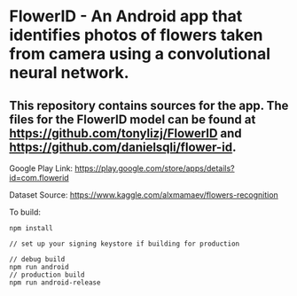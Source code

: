 # FlowerID - An Android app that identifies photos of flowers taken from camera using a convolutional neural network.

## This repository contains sources for the app. The files for the FlowerID model can be found at https://github.com/tonylizj/FlowerID and https://github.com/danielsqli/flower-id.

Google Play Link: https://play.google.com/store/apps/details?id=com.flowerid

Dataset Source:
https://www.kaggle.com/alxmamaev/flowers-recognition

To build:
```
npm install

// set up your signing keystore if building for production

// debug build
npm run android
// production build
npm run android-release
```
